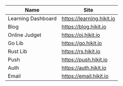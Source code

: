
|Name|Site|
|---|---|
|Learning Dashboard|https://learning.hikit.io|
|Blog|https://blog.hikit.io|
|Online Judget|https://oj.hikit.io|
|Go Lib|https://go.hikit.io|
|Rust Lib|https://rs.hikit.io|
|Push|https://push.hikit.io|
|Auth|https://auth.hikit.io|
|Email|https://email.hikit.io|


<!--

**Here are some ideas to get you started:**

🙋‍♀️ A short introduction - what is your organization all about?
🌈 Contribution guidelines - how can the community get involved?
👩‍💻 Useful resources - where can the community find your docs? Is there anything else the community should know?
🍿 Fun facts - what does your team eat for breakfast?
🧙 Remember, you can do mighty things with the power of [Markdown](https://docs.github.com/github/writing-on-github/getting-started-with-writing-and-formatting-on-github/basic-writing-and-formatting-syntax)
-->
